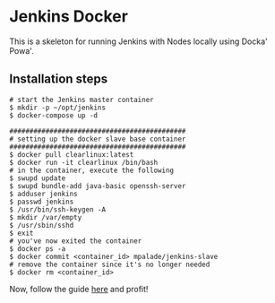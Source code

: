 # Jenkins Docker

This is a skeleton for running Jenkins with Nodes locally using Docka' Powa'.

## Installation steps

```
# start the Jenkins master container
$ mkdir -p ~/opt/jenkins
$ docker-compose up -d

############################################
# setting up the docker slave base container
############################################
$ docker pull clearlinux:latest
$ docker run -it clearlinux /bin/bash
# in the container, execute the following
$ swupd update
$ swupd bundle-add java-basic openssh-server
$ adduser jenkins
$ passwd jenkins
$ /usr/bin/ssh-keygen -A
$ mkdir /var/empty
$ /usr/sbin/sshd
$ exit
# you've now exited the container
$ docker ps -a
$ docker commit <container_id> mpalade/jenkins-slave
# remove the container since it's no longer needed
$ docker rm <container_id>
```

Now, follow the guide [here](https://wiki.jenkins-ci.org/display/JENKINS/Docker+Plugin) and profit!